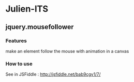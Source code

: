 
# Julien-ITS

## jquery.mousefollower

### Features

make an element follow the mouse with animation in a canvas

### How to use

See in JSFiddle : http://jsfiddle.net/bab9cgv1/7/

